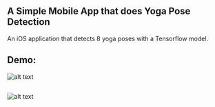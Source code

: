 ## A Simple Mobile App that does Yoga Pose Detection
An iOS application that detects 8 yoga poses with a Tensorflow model. 

## Demo:

![alt text](https://raw.githubusercontent.com/jay-uChicago/yoga-image-classifier/master/references/Demo3.gif)

## 

![alt text](https://raw.githubusercontent.com/jay-uChicago/yoga-image-classifier/master/references/Demo4.gif)
